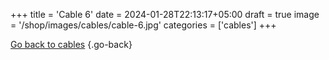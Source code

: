 +++
title = 'Cable 6'
date = 2024-01-28T22:13:17+05:00
draft = true
image = '/shop/images/cables/cable-6.jpg'
categories = ['cables']
+++

[Go back to cables](/shop/categories/cables/)
{.go-back}